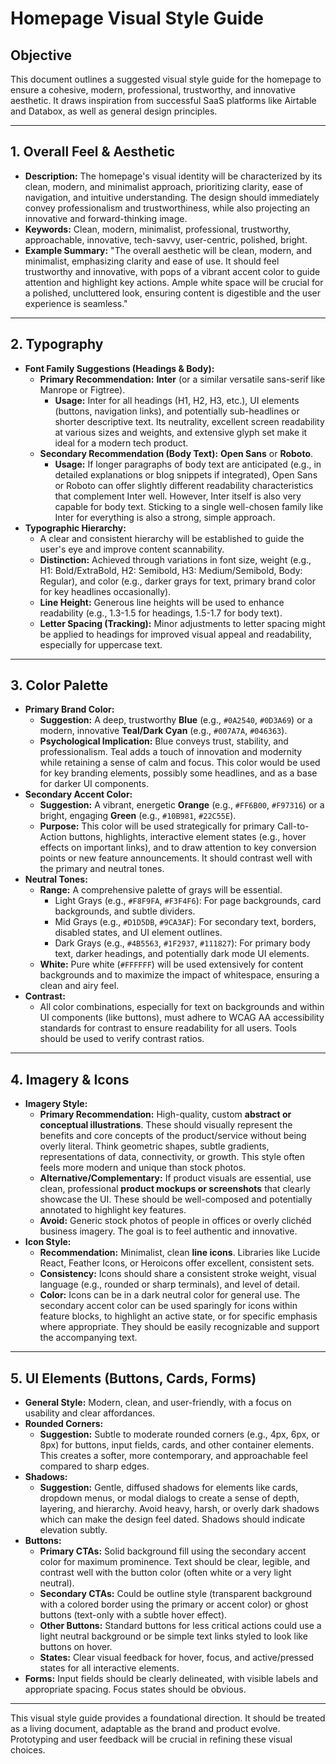 # Homepage Visual Style Guide

## Objective
This document outlines a suggested visual style guide for the homepage to ensure a cohesive, modern, professional, trustworthy, and innovative aesthetic. It draws inspiration from successful SaaS platforms like Airtable and Databox, as well as general design principles.

---

## 1. Overall Feel & Aesthetic

*   **Description:** The homepage's visual identity will be characterized by its clean, modern, and minimalist approach, prioritizing clarity, ease of navigation, and intuitive understanding. The design should immediately convey professionalism and trustworthiness, while also projecting an innovative and forward-thinking image.
*   **Keywords:** Clean, modern, minimalist, professional, trustworthy, approachable, innovative, tech-savvy, user-centric, polished, bright.
*   **Example Summary:** "The overall aesthetic will be clean, modern, and minimalist, emphasizing clarity and ease of use. It should feel trustworthy and innovative, with pops of a vibrant accent color to guide attention and highlight key actions. Ample white space will be crucial for a polished, uncluttered look, ensuring content is digestible and the user experience is seamless."

---

## 2. Typography

*   **Font Family Suggestions (Headings & Body):**
    *   **Primary Recommendation:** **Inter** (or a similar versatile sans-serif like Manrope or Figtree).
        *   **Usage:** Inter for all headings (H1, H2, H3, etc.), UI elements (buttons, navigation links), and potentially sub-headlines or shorter descriptive text. Its neutrality, excellent screen readability at various sizes and weights, and extensive glyph set make it ideal for a modern tech product.
    *   **Secondary Recommendation (Body Text):** **Open Sans** or **Roboto**.
        *   **Usage:** If longer paragraphs of body text are anticipated (e.g., in detailed explanations or blog snippets if integrated), Open Sans or Roboto can offer slightly different readability characteristics that complement Inter well. However, Inter itself is also very capable for body text. Sticking to a single well-chosen family like Inter for everything is also a strong, simple approach.
*   **Typographic Hierarchy:**
    *   A clear and consistent hierarchy will be established to guide the user's eye and improve content scannability.
    *   **Distinction:** Achieved through variations in font size, weight (e.g., H1: Bold/ExtraBold, H2: Semibold, H3: Medium/Semibold, Body: Regular), and color (e.g., darker grays for text, primary brand color for key headlines occasionally).
    *   **Line Height:** Generous line heights will be used to enhance readability (e.g., 1.3-1.5 for headings, 1.5-1.7 for body text).
    *   **Letter Spacing (Tracking):** Minor adjustments to letter spacing might be applied to headings for improved visual appeal and readability, especially for uppercase text.

---

## 3. Color Palette

*   **Primary Brand Color:**
    *   **Suggestion:** A deep, trustworthy **Blue** (e.g., `#0A2540`, `#0D3A69`) or a modern, innovative **Teal/Dark Cyan** (e.g., `#007A7A`, `#046363`).
    *   **Psychological Implication:** Blue conveys trust, stability, and professionalism. Teal adds a touch of innovation and modernity while retaining a sense of calm and focus. This color would be used for key branding elements, possibly some headlines, and as a base for darker UI components.
*   **Secondary Accent Color:**
    *   **Suggestion:** A vibrant, energetic **Orange** (e.g., `#FF6B00`, `#F97316`) or a bright, engaging **Green** (e.g., `#10B981`, `#22C55E`).
    *   **Purpose:** This color will be used strategically for primary Call-to-Action buttons, highlights, interactive element states (e.g., hover effects on important links), and to draw attention to key conversion points or new feature announcements. It should contrast well with the primary and neutral tones.
*   **Neutral Tones:**
    *   **Range:** A comprehensive palette of grays will be essential.
        *   Light Grays (e.g., `#F8F9FA`, `#F3F4F6`): For page backgrounds, card backgrounds, and subtle dividers.
        *   Mid Grays (e.g., `#D1D5DB`, `#9CA3AF`): For secondary text, borders, disabled states, and UI element outlines.
        *   Dark Grays (e.g., `#4B5563`, `#1F2937`, `#111827`): For primary body text, darker headings, and potentially dark mode UI elements.
    *   **White:** Pure white (`#FFFFFF`) will be used extensively for content backgrounds and to maximize the impact of whitespace, ensuring a clean and airy feel.
*   **Contrast:**
    *   All color combinations, especially for text on backgrounds and within UI components (like buttons), must adhere to WCAG AA accessibility standards for contrast to ensure readability for all users. Tools should be used to verify contrast ratios.

---

## 4. Imagery & Icons

*   **Imagery Style:**
    *   **Primary Recommendation:** High-quality, custom **abstract or conceptual illustrations**. These should visually represent the benefits and core concepts of the product/service without being overly literal. Think geometric shapes, subtle gradients, representations of data, connectivity, or growth. This style often feels more modern and unique than stock photos.
    *   **Alternative/Complementary:** If product visuals are essential, use clean, professional **product mockups or screenshots** that clearly showcase the UI. These should be well-composed and potentially annotated to highlight key features.
    *   **Avoid:** Generic stock photos of people in offices or overly clichéd business imagery. The goal is to feel authentic and innovative.
*   **Icon Style:**
    *   **Recommendation:** Minimalist, clean **line icons**. Libraries like Lucide React, Feather Icons, or Heroicons offer excellent, consistent sets.
    *   **Consistency:** Icons should share a consistent stroke weight, visual language (e.g., rounded or sharp terminals), and level of detail.
    *   **Color:** Icons can be in a dark neutral color for general use. The secondary accent color can be used sparingly for icons within feature blocks, to highlight an active state, or for specific emphasis where appropriate. They should be easily recognizable and support the accompanying text.

---

## 5. UI Elements (Buttons, Cards, Forms)

*   **General Style:** Modern, clean, and user-friendly, with a focus on usability and clear affordances.
*   **Rounded Corners:**
    *   **Suggestion:** Subtle to moderate rounded corners (e.g., 4px, 6px, or 8px) for buttons, input fields, cards, and other container elements. This creates a softer, more contemporary, and approachable feel compared to sharp edges.
*   **Shadows:**
    *   **Suggestion:** Gentle, diffused shadows for elements like cards, dropdown menus, or modal dialogs to create a sense of depth, layering, and hierarchy. Avoid heavy, harsh, or overly dark shadows which can make the design feel dated. Shadows should indicate elevation subtly.
*   **Buttons:**
    *   **Primary CTAs:** Solid background fill using the secondary accent color for maximum prominence. Text should be clear, legible, and contrast well with the button color (often white or a very light neutral).
    *   **Secondary CTAs:** Could be outline style (transparent background with a colored border using the primary or accent color) or ghost buttons (text-only with a subtle hover effect).
    *   **Other Buttons:** Standard buttons for less critical actions could use a light neutral background or be simple text links styled to look like buttons on hover.
    *   **States:** Clear visual feedback for hover, focus, and active/pressed states for all interactive elements.
*   **Forms:** Input fields should be clearly delineated, with visible labels and appropriate spacing. Focus states should be obvious.

---
This visual style guide provides a foundational direction. It should be treated as a living document, adaptable as the brand and product evolve. Prototyping and user feedback will be crucial in refining these visual choices.
